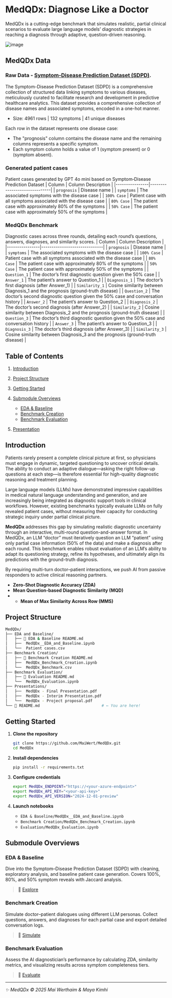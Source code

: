 #  MedQDx: Diagnose Like a Doctor 

MedQDx is a cutting-edge benchmark that simulates realistic, partial clinical scenarios to evaluate large language models’ diagnostic strategies in reaching a diagnosis through adaptive, question-driven reasoning.

![image](https://github.com/user-attachments/assets/a4278d45-781e-4022-9c2f-cf50c0549947)

##  MedQDx Data
### Raw Data - [Symptom‑Disease Prediction Dataset (SDPD)](https://data.mendeley.com/datasets/dv5z3v2xyd/1).

The Symptom-Disease Prediction Dataset (SDPD) is a comprehensive collection of structured data linking symptoms to various diseases, meticulously curated to facilitate research and development in predictive healthcare analytics. This dataset provides a comprehensive collection of disease names and associated symptoms, encoded in a one-hot manner.
* Size: 4961 rows | 132 symptoms | 41 unique diseases

Each row in the dataset represents one disease case:
* The "prognosis" column contains the disease name and the remaining columns represents a specific symptom.
* Each symptom column holds a value of 1 (symptom present) or 0 (symptom absent).

### Generated patient cases
Patient cases generated by GPT 4o mini based on Symptom‑Disease Prediction Dataset
| Column          | Column Description                      |
|----------------|------------------------------|
| `prognosis`    | Disease name |
| `symptoms`    | The associated symptoms with the disease case |
| `100% Case` | Patient case with all symptoms associated with the disease case      |
| `80% Case`  | The patient case with approximately 80% of the symptoms      |
| `50% Case`   | The patient case with approximately 50% of the symptoms         |


### MedQDx Benchmark
Diagnostic cases across three rounds, detailing each round’s questions, answers, diagnoses, and similarity scores.
| Column          | Column Description                      |
|----------------|------------------------------|
| `prognosis`    | Disease name |
| `symptoms`    | The associated symptoms with the disease case |
| `100% Case` | Patient case with all symptoms associated with the disease case      |
| `80% Case`  | The patient case with approximately 80% of the symptoms      |
| `50% Case`   | The patient case with approximately 50% of the symptoms         |
| `Question_1` | The doctor’s first diagnostic question given the 50% case      |
| `Answer_1`  | The patient’s answer to Question_1      |
| `Diagnosis_1`   | The doctor’s first diagnosis (after Answer_1)         |
| `Similarity_1`   | Cosine similarity between Diagnosis_1 and the prognosis (ground-truth disease)        |
| `Question_2` | The doctor’s second diagnostic question given the 50% case and conversation history   |
| `Answer_2`  | The patient’s answer to Question_2      |
| `Diagnosis_2`   | The doctor’s second diagnosis (after Answer_2)         |
| `Similarity_2`   | Cosine similarity between Diagnosis_2 and the prognosis (ground-truth disease)        |
| `Question_3` | The doctor’s third  diagnostic question given the 50% case and conversation history   |
| `Answer_3`  | The patient’s answer to Question_3      |
| `Diagnosis_3`   | The doctor’s third diagnosis (after Answer_3)         |
| `Similarity_3`   | Cosine similarity between Diagnosis_3 and the prognosis (ground-truth disease)        |



##  Table of Contents

1. [ Introduction](#introduction)
2. [ Project Structure](#project-structure)
3. [ Getting Started](#getting-started)
4. [ Submodule Overviews](#submodule-overviews)

   * [ EDA & Baseline](#eda--baseline)
   * [ Benchmark Creation](#benchmark-creation)
   * [ Benchmark Evaluation](#benchmark-evaluation)
5. [ Presentation](#presentation)




##  Introduction
Patients rarely present a complete clinical picture at first, so physicians must engage in dynamic, targeted questioning to uncover critical details. The ability to conduct an adaptive dialogue—asking the right follow-up questions at each step—is therefore essential for high-quality diagnostic reasoning and treatment planning.

Large language models (LLMs) have demonstrated impressive capabilities in medical natural language understanding and generation, and are increasingly being integrated as diagnostic support tools in clinical workflows. However, existing benchmarks typically evaluate LLMs on fully revealed patient cases, without measuring their capacity for conducting strategic inquiry under partial clinical picture.

**MedQDx** addresses this gap by simulating realistic diagnostic uncertainty through an interactive, multi-round question-and-answer format. In MedQDx, an LLM “doctor” must iteratively question an LLM “patient” using only partial case information (50% of the data) and make a diagnosis after each round. This benchmark enables robust evaluation of an LLM’s ability to adapt its questioning strategy, refine its hypotheses, and ultimately align its predictions with the ground-truth diagnosis.  

By requiring multi-turn doctor–patient interactions, we push AI from passive responders to active clinical reasoning partners.


*  **Zero-Shot Diagnostic Accuracy (ZDA)**
*  **Mean Question-based Diagnostic Similarity (MQD)**
*  *  **Mean of Max Similarity Across Row (MMS)**

##  Project Structure

```bash
MedQDx/                                  
├── EDA and Baseline/                     
│   ├── 📄 EDA & Baseline README.md
│   ├──  MedQDx__EDA_and_Baseline.ipynb
│   └──  Patient cases.csv
├── Benchmark Creation/                   
│   ├── 📄 Benchmark Creation README.md
│   ├──  MedQDx_Benchmark_Creation.ipynb
│   └──  MedQDx_Benchmark.csv
├── Benchmark Evaluation/                          
│   ├── 📄 Evaluation README.md
│   └──  MedQDx_Evaluation.ipynb
├── Presentations/
│   ├──  MedQDx - Final Presentation.pdf
│   ├──  MedQDx - Interim Presentation.pdf
│   └──  MedQDx - Project proposal.pdf
└── 📘 README.md                           # ← You are here!
```


##  Getting Started

1. **Clone the repository**

   ```bash
   git clone https://github.com/MaiWert/MedQDx.git
   cd MedQDx
   ```
2. **Install dependencies**

   ```bash
   pip install -r requirements.txt
   ```
3. **Configure credentials**

   ```bash
   export MedQDx_ENDPOINT="https://<your-azure-endpoint>"
   export MedQDx_API_KEY="<your-api-key>"
   export MedQDx_API_VERSION="2024-12-01-preview"
   ```
4. **Launch notebooks**

   *  `EDA & Baseline/MedQDx__EDA_and_Baseline.ipynb`
   *  `Benchmark Creation/MedQDx_Benchmark_Creation.ipynb`
   *  `Evaluation/MedQDx_Evaluation.ipynb`



##  Submodule Overviews

###  EDA & Baseline

Dive into the Symptom–Disease Prediction Dataset (SDPD) with cleaning, exploratory analysis, and baseline patient case generation. Covers 100%, 80%, and 50% symptom reveals with Jaccard analysis.

> 🔗 [Explore](./EDA%20and%20Baseline/EDA%20%26%20Baseline%20README.md)

###  Benchmark Creation

Simulate doctor–patient dialogues using different LLM personas. Collect questions, answers, and diagnoses for each partial case and export detailed conversation logs.

> 🔗 [Simulate](./Benchmark%20Creation/Benchmark%20Creation%20README.md)

###  Benchmark Evaluation

Assess the AI diagnostician’s performance by calculating ZDA, similarity metrics, and visualizing results across symptom completeness tiers.

> 🔗 [Evaluate](./Evaluation/Evaluation%20README.md)


---

*✨ MedQDx © 2025 Mai Werthaim & Maya Kimhi*
